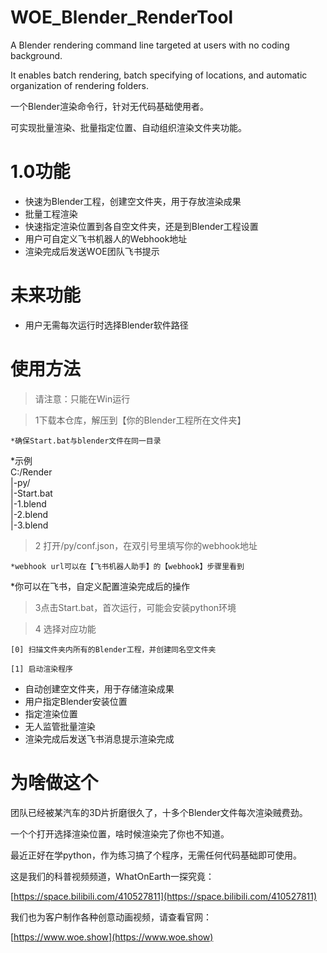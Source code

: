 # WOE_Blender_RenderTool


A Blender rendering command line targeted at users with no coding background.

It enables batch rendering, batch specifying of locations, and automatic organization of rendering folders.

一个Blender渲染命令行，针对无代码基础使用者。

可实现批量渲染、批量指定位置、自动组织渲染文件夹功能。

# 1.0功能

- 快速为Blender工程，创建空文件夹，用于存放渲染成果
- 批量工程渲染
- 快速指定渲染位置到各自空文件夹，还是到Blender工程设置
- 用户可自定义飞书机器人的Webhook地址
- 渲染完成后发送WOE团队飞书提示

# 未来功能

- 用户无需每次运行时选择Blender软件路径

# 使用方法

> 请注意：只能在Win运行

> 1下载本仓库，解压到【你的Blender工程所在文件夹】


	*确保Start.bat与blender文件在同一目录  
*示例  
C:/Render  
|-py/  
|-Start.bat  
|-1.blend  
|-2.blend  
|-3.blend
> 2 打开/py/conf.json，在双引号里填写你的webhook地址


	*webhook url可以在【飞书机器人助手】的【webhook】步骤里看到  
*你可以在飞书，自定义配置渲染完成后的操作
> 3点击Start.bat，首次运行，可能会安装python环境

> 4 选择对应功能


	[0] 扫描文件夹内所有的Blender工程，并创建同名空文件夹

	[1] 启动渲染程序  
- 自动创建空文件夹，用于存储渲染成果  
- 用户指定Blender安装位置  
- 指定渲染位置  
- 无人监管批量渲染  
- 渲染完成后发送飞书消息提示渲染完成

# 为啥做这个


团队已经被某汽车的3D片折磨很久了，十多个Blender文件每次渲染贼费劲。 

一个个打开选择渲染位置，啥时候渲染完了你也不知道。

最近正好在学python，作为练习搞了个程序，无需任何代码基础即可使用。

这是我们的科普视频频道，WhatOnEarth一探究竟：

[https://space.bilibili.com/410527811](https://space.bilibili.com/410527811)

我们也为客户制作各种创意动画视频，请查看官网：

[https://www.woe.show](https://www.woe.show)
